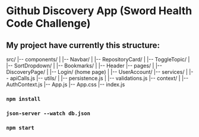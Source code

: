 # Github Discovery App (Sword Health Code Challenge)

## My project have currently this structure:

src/
|-- components/
|   |-- Navbar/
|   |-- RepositoryCard/
|   |-- ToggleTopic/
|   |-- SortDropdown/
|   |-- Bookmarks/
|   |-- Header
|-- pages/
|   |-- DiscoveryPage/
|   |-- Login/ (home page)
|   |-- UserAccount/ 
|-- services/
|   |-- apiCalls.js
|-- utils/
|   |-- persistence.js
|   |-- validations.js
|-- context/
|   |-- AuthContext.js
|-- App.js
|-- App.css
|-- index.js


### `npm install`

### `json-server --watch db.json`
### `npm start`


